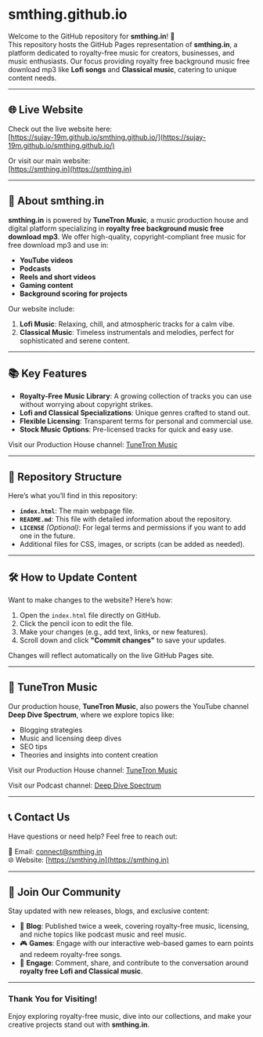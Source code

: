 # smthing.github.io

Welcome to the GitHub repository for **smthing.in**! 🎵  
This repository hosts the GitHub Pages representation of **smthing.in**, a platform dedicated to royalty-free music for creators, businesses, and music enthusiasts. Our focus providing royalty free background music free download mp3 like **Lofi songs** and **Classical music**, catering to unique content needs.

---

## 🌐 Live Website

Check out the live website here:  
[https://sujay-19m.github.io/smthing.github.io/](https://sujay-19m.github.io/smthing.github.io/)

Or visit our main website:  
[https://smthing.in](https://smthing.in)

---

## 🎯 About smthing.in

**smthing.in** is powered by **TuneTron Music**, a music production house and digital platform specializing in **royalty free background music free download mp3**. We offer high-quality, copyright-compliant free music for free download mp3 and use in:

- **YouTube videos**  
- **Podcasts**  
- **Reels and short videos**  
- **Gaming content**  
- **Background scoring for projects**

Our website include:  
1. **Lofi Music**: Relaxing, chill, and atmospheric tracks for a calm vibe.  
2. **Classical Music**: Timeless instrumentals and melodies, perfect for sophisticated and serene content.  

---

## 📚 Key Features

- **Royalty-Free Music Library**: A growing collection of tracks you can use without worrying about copyright strikes.
- **Lofi and Classical Specializations**: Unique genres crafted to stand out.
- **Flexible Licensing**: Transparent terms for personal and commercial use.
- **Stock Music Options**: Pre-licensed tracks for quick and easy use.

Visit our Production House channel: [TuneTron Music](https://www.youtube.com/@TuneTronMusic)

---

## 📂 Repository Structure

Here’s what you’ll find in this repository:

- **`index.html`**: The main webpage file.
- **`README.md`**: This file with detailed information about the repository.
- **`LICENSE`** *(Optional)*: For legal terms and permissions if you want to add one in the future.
- Additional files for CSS, images, or scripts (can be added as needed).

---

## 🛠️ How to Update Content

Want to make changes to the website? Here’s how:  

1. Open the `index.html` file directly on GitHub.  
2. Click the pencil icon to edit the file.  
3. Make your changes (e.g., add text, links, or new features).  
4. Scroll down and click **"Commit changes"** to save your updates.  

Changes will reflect automatically on the live GitHub Pages site.

---

## 🌟 TuneTron Music

Our production house, **TuneTron Music**, also powers the YouTube channel **Deep Dive Spectrum**, where we explore topics like:

- Blogging strategies
- Music and licensing deep dives
- SEO tips
- Theories and insights into content creation

Visit our Production House channel: [TuneTron Music](https://www.youtube.com/@TuneTronMusic)

Visit our Podcast channel: [Deep Dive Spectrum](https://www.youtube.com/@DeepDiveSpectrum)


---

## 📞 Contact Us

Have questions or need help? Feel free to reach out:  

📧 Email: connect@smthing.in  
🌐 Website: [https://smthing.in](https://smthing.in)

---

## 🙌 Join Our Community

Stay updated with new releases, blogs, and exclusive content:

- 📜 **Blog**: Published twice a week, covering royalty-free music, licensing, and niche topics like podcast music and reel music.
- 🎮 **Games**: Engage with our interactive web-based games to earn points and redeem royalty-free songs.
- 💬 **Engage**: Comment, share, and contribute to the conversation around **royalty free Lofi and Classical music**.

---

### **Thank You for Visiting!**

Enjoy exploring royalty-free music, dive into our collections, and make your creative projects stand out with **smthing.in**.
